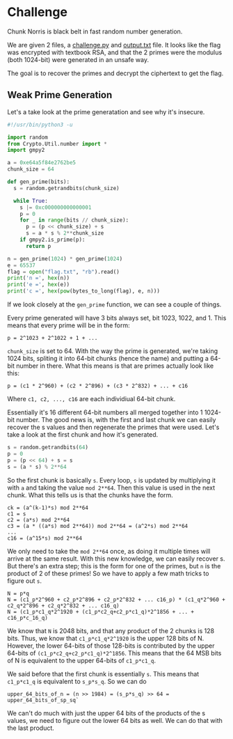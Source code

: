 # Challenge
Chunk Norris is black belt in fast random number generation.

We are given 2 files, a [challenge.py](challenge.py) and [output.txt](output.txt) file. It looks like the flag was encrypted with textbook RSA, and that the 2 primes were the modulus (both 1024-bit) were generated in an unsafe way.

The goal is to recover the primes and decrypt the ciphertext to get the flag.

## Weak Prime Generation

Let's a take look at the prime generatation and see why it's insecure.
```python
#!/usr/bin/python3 -u

import random
from Crypto.Util.number import *
import gmpy2

a = 0xe64a5f84e2762be5
chunk_size = 64

def gen_prime(bits):
  s = random.getrandbits(chunk_size)

  while True:
    s |= 0xc000000000000001
    p = 0
    for _ in range(bits // chunk_size):
      p = (p << chunk_size) + s
      s = a * s % 2**chunk_size
    if gmpy2.is_prime(p):
      return p

n = gen_prime(1024) * gen_prime(1024)
e = 65537
flag = open("flag.txt", "rb").read()
print('n =', hex(n))
print('e =', hex(e))
print('c =', hex(pow(bytes_to_long(flag), e, n)))
```

If we look closely at the `gen_prime` function, we can see a couple of things.

Every prime generated will have 3 bits always set, bit 1023, 1022, and 1. This means that every prime will be in the form:
```
p = 2^1023 + 2^1022 + 1 + ...
```
`chunk_size` is set to 64. With the way the prime is generated, we're taking 1024 bits, spliting it into 64-bit chunks (hence the name) and putting a 64-bit number in there. What this means is that are primes actually look like this:
```
p = (c1 * 2^960) + (c2 * 2^896) + (c3 * 2^832) + ... + c16
```
Where `c1, c2, ..., c16` are each individiual 64-bit chunk.

Essentially it's 16 different 64-bit numbers all merged together into 1 1024-bit number. The good news is, with the first and last chunk we can easily recover the s values and then regenerate the primes that were used. Let's take a look at the first chunk and how it's generated.

```python
s = random.getrandbits(64)
p = 0
p = (p << 64) + s = s
s = (a * s) % 2**64
```
So the first chunk is basically `s`. Every loop, `s` is updated by multiplying it with `a` and taking the value `mod 2**64`. Then this value is used in the next chunk. What this tells us is that the chunks have the form. 
```
ck = (a^(k-1)*s) mod 2**64
c1 = s
c2 = (a*s) mod 2**64
c3 = (a * ((a*s) mod 2**64)) mod 2**64 = (a^2*s) mod 2**64
...
c16 = (a^15*s) mod 2**64
```
We only need to take the `mod 2**64` once, as doing it multiple times will arrive at the same result. With this new knowledge, we can easily recover s. But there's an extra step; this is the form for one of the primes, but `n` is the product of 2 of these primes! So we have to apply a few math tricks to figure out `s`.
```
N = p*q
N = (c1_p*2^960 + c2_p*2^896 + c2_p*2^832 + ... c16_p) * (c1_q*2^960 + c2_q*2^896 + c2_q*2^832 + ... c16_q)
N = (c1_p*c1_q*2^1920 + (c1_p*c2_q+c2_p*c1_q)*2^1856 + ... + c16_p*c_16_q)
```
We know that `N` is 2048 bits, and that any product of the 2 chunks is 128 bits. Thus, we know that `c1_p*c1_q*2^1920` is the upper 128 bits of N. However, the lower 64-bits of those 128-bits is contributed by the upper 64-bits of `(c1_p*c2_q+c2_p*c1_q)*2^1856`. This means that the 64 MSB bits of N is equivalent to the upper 64-bits of `c1_p*c1_q`.

We said before that the first chunk is essentially `s`. This means that `c1_p*c1_q` is equivalent to `s_p*s_q`. So we can do
```
upper_64_bits_of_n = (n >> 1984) = (s_p*s_q) >> 64 = upper_64_bits_of_sp_sq`
```
We can't do much with just the upper 64 bits of the products of the s values, we need to figure out the lower 64 bits as well. We can do that with the last product.

